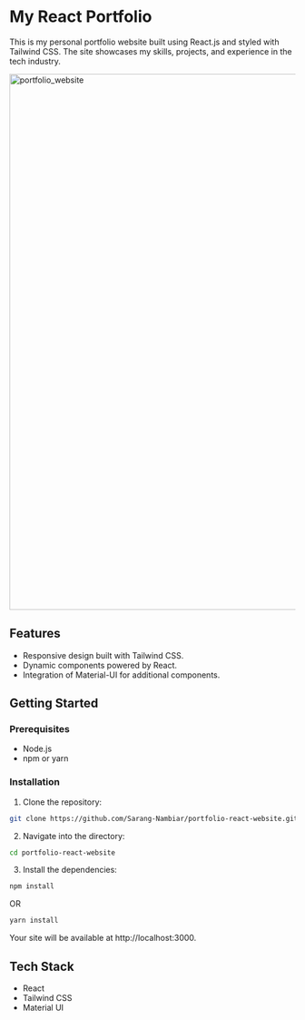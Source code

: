 # My React Portfolio

This is my personal portfolio website built using React.js and styled with Tailwind CSS. The site showcases my skills, projects, and experience in the tech industry.

<img width="944" alt="portfolio_website" src="https://github.com/Sarang-Nambiar/portfolio-react-website/assets/101126190/5f14f13a-e6ad-4f89-bfd2-7f2021100c1b">

## Features

- Responsive design built with Tailwind CSS.
- Dynamic components powered by React.
- Integration of Material-UI for additional components.


## Getting Started

### Prerequisites

- Node.js
- npm or yarn

### Installation

1. Clone the repository:
```bash
git clone https://github.com/Sarang-Nambiar/portfolio-react-website.git
```
2. Navigate into the directory:
```bash
cd portfolio-react-website
```
3. Install the dependencies:
```bash
npm install
```
OR

```bash
yarn install
```

Your site will be available at http://localhost:3000.

## Tech Stack 
- React
- Tailwind CSS
- Material UI
